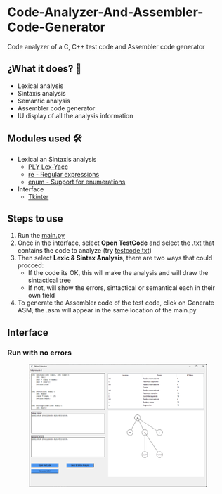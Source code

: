 # Code-Analyzer-And-Assembler-Code-Generator
Code analyzer of a C, C++ test code and Assembler code generator

## ¿What it does? 🎯
* Lexical analysis
* Sintaxis analysis
* Semantic analysis
* Assembler code generator
* IU display of all the analysis information

## Modules used 🛠️
* Lexical an Sintaxis analysis
  - [PLY Lex-Yacc](https://www.dabeaz.com/ply/ply.html)
  - [re - Regular expressions](https://docs.python.org/3/library/re.html)
  - [enum - Support for enumerations](https://docs.python.org/3/library/enum.html)
* Interface
  - [Tkinter](https://docs.python.org/es/3/library/tkinter.html)

## Steps to use
1. Run the [main.py](https://github.com/Rafa-X/Code-Analyzer-And-Assembler-Code-Generator/blob/main/main.py)
2. Once in the interface, select **Open TestCode** and select the .txt that contains the code to analyze (try [testcode.txt](https://github.com/Rafa-X/Code-Analyzer-And-Assembler-Code-Generator/blob/main/testcode.txt))
3. Then select **Lexic & Sintax Analysis**, there are two ways that could procced:
    - If the code its OK, this will make the analysis and will draw the sintactical tree
    - If not, will show the errors, sintactical or semantical each in their own field
4. To generate the Assembler code of the test code, click on Generate ASM, the .asm will appear in the same location of the main.py

## Interface
### Run with no errors
<p align="center" style="margin-bottom: 0px !important;">
  <img width=80% src="images/interface.png" align="center">
</p>

